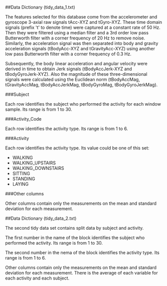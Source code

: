 ##Data Dictionary (tidy_data_1.txt)

The features selected for this database come from the accelerometer and gyroscope 3-axial raw signals tAcc-XYZ and tGyro-XYZ. These time domain signals (prefix 't' to denote time) were captured at a constant rate of 50 Hz. Then they were filtered using a median filter and a 3rd order low pass Butterworth filter with a corner frequency of 20 Hz to remove noise. Similarly, the acceleration signal was then separated into body and gravity acceleration signals (tBodyAcc-XYZ and tGravityAcc-XYZ) using another low pass Butterworth filter with a corner frequency of 0.3 Hz. 

Subsequently, the body linear acceleration and angular velocity were derived in time to obtain Jerk signals (tBodyAccJerk-XYZ and tBodyGyroJerk-XYZ). Also the magnitude of these three-dimensional signals were calculated using the Euclidean norm (tBodyAccMag, tGravityAccMag, tBodyAccJerkMag, tBodyGyroMag, tBodyGyroJerkMag). 


###Subject 

Each row identifies the subject who performed the activity for each window sample. Its range is from 1 to 30. 

###Activity_Code 

Each row identifies the activity type. Its range is from 1 to 6.

###Activity

Each row identifies the activity type. Its value could be one of this set: 

* WALKING
* WALKING_UPSTAIRS
* WALKING_DOWNSTAIRS
* SITTING
* STANDING
* LAYING 

###Other columns

Other columns contain only the measurements on the mean and standard deviation for each measurement.

##Data Dictionary (tidy_data_2.txt)

The second tidy data set contains split data by subject and activity.

The first number in the name of the block identifies the subject who performed the activity. Its range is from 1 to 30. 

The second number in the nema of the block identifies the activity type. Its range is from 1 to 6.

Other columns contain only the measurements on the mean and standard deviation for each measurement. There is the average of each variable for each activity and each subject.

